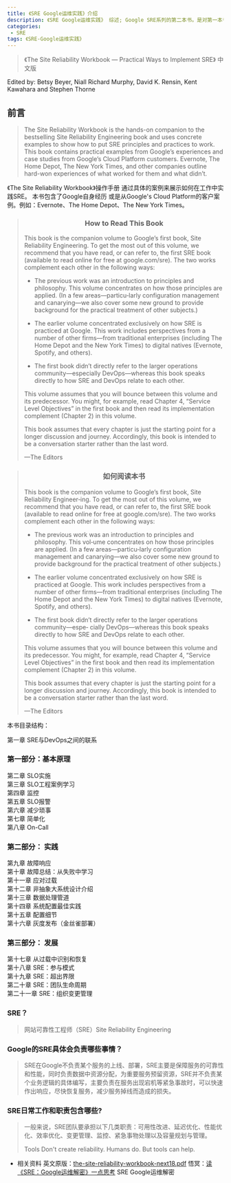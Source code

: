 ```yaml
---
title: 《SRE Google运维实践》介绍
description: 《SRE Google运维实践》 综述; Google SRE系列的第二本书。是对第一本书说描述的内容的更详细的解读。
categories:
 - SRE
tags: 《SRE-Google运维实践》 
---
```


> 《The Site Reliability Workbook — Practical Ways to Implement SRE》 中文版

<!-- more -->

Edited by:
    Betsy Beyer, Niall Richard Murphy, David K. Rensin, Kent Kawahara and Stephen Thorne

## 前言


> The Site Reliability Workbook is the hands-on companion to the bestselling Site Reliability Engineering
> book and uses concrete examples to show how to put SRE principles and practices to work. This book contains 
> practical examples from Google’s experiences and case studies from Google’s Cloud Platform customers. 
> Evernote, The Home Depot, The New York Times, and other companies outline hard-won experiences of what 
> worked for them and what didn’t.


《The Site Reliability Workbook》操作手册 通过具体的案例来展示如何在工作中实践SRE。 本书包含了Google自身经历
或是从Google's Cloud Platform的客户案例。例如：Evernote、The Home Depot、The New York Times。


> ### <center>How to Read This Book</center>
> This book is the companion volume to Google’s first book, Site Reliability Engineering. To get the most out of this volume, we recommend that you have read, or can refer to, the first SRE book (available to read online for free at google.com/sre). The two works complement each other in the following ways:
> * The previous work was an introduction to principles and philosophy. This volume concentrates on how those principles are applied. (In a few areas—particu‐larly configuration management and canarying—we also cover some new ground to provide background for the practical treatment of other subjects.)
>
> * The earlier volume concentrated exclusively on how SRE is practiced at Google. This work includes perspectives from a number of other firms—from traditional enterprises (including The Home Depot and the New York Times) to digital natives (Evernote, Spotify, and others).
>
> * The first book didn’t directly refer to the larger operations community—especially DevOps—whereas this book speaks directly to how SRE and DevOps relate to each other.
> 
> This volume assumes that you will bounce between this volume and its predecessor.  You might, for example, read Chapter 4, “Service Level Objectives” in the first book and then read its implementation complement (Chapter 2) in this volume.
>
> This book assumes that every chapter is just the starting point for a longer discussion and journey. Accordingly, this book is intended to be a conversation starter rather than the last word.
> 
> —The Editors


> ### <center>如何阅读本书</center>
> This book is the companion volume to Google’s first book, Site Reliability Engineer‐ing. To get the most out of this volume, we recommend that you have read, or can refer to, the first SRE book (available to read online for free at google.com/sre). The two works complement each other in the following ways:
> * The previous work was an introduction to principles and philosophy. This vol‐ume concentrates on how those principles are applied. (In a few areas—particu‐larly configuration management and canarying—we also cover some new ground to provide background for the practical treatment of other subjects.)
>
> * The earlier volume concentrated exclusively on how SRE is practiced at Google. This work includes perspectives from a number of other firms—from traditional enterprises (including The Home Depot and the New York Times) to digital natives (Evernote, Spotify, and others).
>
> * The first book didn’t directly refer to the larger operations community—espe‐ cially DevOps—whereas this book speaks directly to how SRE and DevOps relate to each other.
> 
> This volume assumes that you will bounce between this volume and its predecessor.  You might, for example, read Chapter 4, “Service Level Objectives” in the first book and then read its implementation complement (Chapter 2) in this volume.
>
> This book assumes that every chapter is just the starting point for a longer discussion and journey. Accordingly, this book is intended to be a conversation starter rather than the last word.
> 
> —The Editors
 
本书目录结构：

第一章  SRE与DevOps之间的联系
### 第一部分：基本原理  
第二章  SLO实施  
第三章  SLO工程案例学习  
第四章  监控  
第五章  SLO报警  
第六章  减少琐事  
第七章  简单化    
第八章  On-Call   
### 第二部分： 实践  
第九章   故障响应  
第十章   故障总结：从失败中学习  
第十一章  应对过载  
第十二章  非抽象大系统设计介绍  
第十三章  数据处理管道  
第十四章  系统配置最佳实践  
第十五章  配置细节    
第十六章  灰度发布（金丝雀部署）  
### 第三部分： 发展  
第十七章  从过载中识别和恢复     
第十八章  SRE：参与模式  
第十九章  SRE：超出界限  
第二十章  SRE：团队生命周期  
第二十一章  SRE：组织变更管理  

### SRE？
>
>  网站可靠性工程师（SRE）Site Reliability Engineering
>


### Google的SRE具体会负责哪些事情？
> 
> SRE在Google不负责某个服务的上线、部署，SRE主要是保障服务的可靠性和性能，同时负责数据中资源分配，为重要服务预留资源，SRE并不负责某个业务逻辑的具体编写，主要负责在服务出现宕机等紧急事故时，可以快速作出响应，尽快恢复服务，减少服务掉线而造成的损失。
>

### SRE日常工作和职责包含哪些?
>
> 一般来说，SRE团队要承担以下几类职责：可用性改进、延迟优化、性能优化、效率优化、变更管理、监控、紧急事物处理以及容量规划与管理。
> 
> Tools Don't create reliability. Humans do. But tools can help.
>

* 相关资料
英文原版：[the-site-reliability-workbook-next18.pdf](/something/pdf/SRE/the-site-reliability-workbook-next18.pdf)
悟冥：[读《SRE：Google运维解密》一点思考](https://zhuanlan.zhihu.com/p/97600369)
SRE Google运维解密

